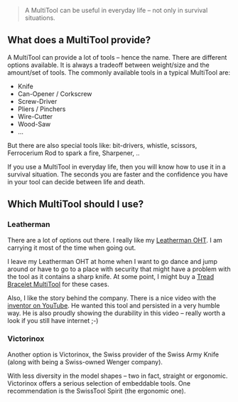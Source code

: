 > A MultiTool can be useful in everyday life – not only in survival situations.

## What does a MultiTool provide?

A MultiTool can provide a lot of tools – hence the name. There are different options available. It is always a tradeoff between weight/size and the amount/set of tools.
The commonly available tools in a typical MultiTool are:

* Knife
* Can-Opener / Corkscrew
* Screw-Driver
* Pliers / Pinchers
* Wire-Cutter
* Wood-Saw
* ...

But there are also special tools like: bit-drivers, whistle, scissors, Ferrocerium Rod to spark a fire, Sharpener, ..

If you use a MultiTool in everyday life, then you will know how to use it in a survival situation. The seconds you are faster and the confidence you have in your tool can decide between life and death.

## Which MultiTool should I use?

### Leatherman

There are a lot of options out there. I really like my [Leatherman OHT](OHTMultiTool).
I am carrying it most of the time when going out.

I leave my Leatherman OHT at home when I want to go dance and jump around or have to go to a place with security that might have a problem with the tool as it contains a sharp knife. At some point, I might buy a [Tread Bracelet MultiTool](TreadMultiTool) for these cases.

Also, I like the story behind the company. There is a nice video with the [inventor on YouTube](https://www.youtube.com/watch?v=QJwyIF4VBTk). He wanted this tool and persisted in a very humble way. He is also proudly showing the durability in this video – really worth a look if you still have internet ;-)

### Victorinox

Another option is Victorinox, the Swiss provider of the Swiss Army Knife (along with being a Swiss-owned Wenger company). 

With less diversity in the model shapes – two in fact, straight or ergonomic. Victorinox offers a serious selection of embeddable tools. One recommendation is the SwissTool Spirit (the ergonomic one).
